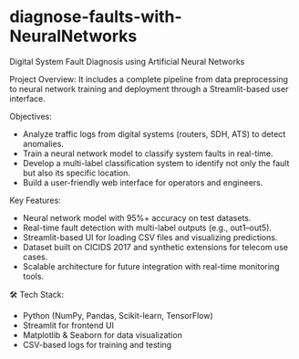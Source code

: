 # diagnose-faults-with-NeuralNetworks
Digital System Fault Diagnosis using Artificial Neural Networks

Project Overview:
It includes a complete pipeline from data preprocessing to neural network training and deployment through a Streamlit-based user interface.

Objectives:
- Analyze traffic logs from digital systems (routers, SDH, ATS) to detect anomalies.
- Train a neural network model to classify system faults in real-time.
- Develop a multi-label classification system to identify not only the fault but also its specific location.
- Build a user-friendly web interface for operators and engineers.

Key Features:
- Neural network model with 95%+ accuracy on test datasets.
- Real-time fault detection with multi-label outputs (e.g., out1–out5).
- Streamlit-based UI for loading CSV files and visualizing predictions.
- Dataset built on CICIDS 2017 and synthetic extensions for telecom use cases.
- Scalable architecture for future integration with real-time monitoring tools.

🛠️ Tech Stack:
- Python (NumPy, Pandas, Scikit-learn, TensorFlow)
- Streamlit for frontend UI
- Matplotlib & Seaborn for data visualization
- CSV-based logs for training and testing
